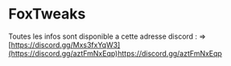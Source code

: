 # FoxTweaks
Toutes les infos sont disponible a cette adresse discord : => [https://discord.gg/Mxs3fxYqW3](https://discord.gg/aztFmNxEqp)https://discord.gg/aztFmNxEqp
